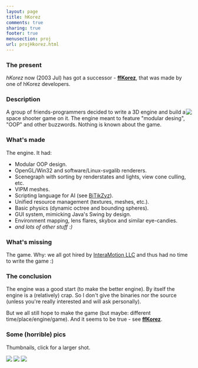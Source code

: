 ```yaml
---
layout: page
title: hKorez
comments: true
sharing: true
footer: true
menusection: proj
url: projHkorez.html
---
```


<H3>The present</H3>
<p>
<em>hKorez</em> now (2003 Jul) has got a successor - <A href="http://www.nesnausk.org/ffKorez"><strong>ffKorez</strong></A>,
that was made by one of hKorez developers.
</p>

<H3 clear="all">Description</H3>

<P>
<div style="float: right"><A href="http://www.nesnausk.org/ffKorez"><img src="img/tn/ffKorez.jpg"></A></div>
A group of friends-programmers decided to write a 3D engine and build a space
shooter game on it. The engine meant to feature "modular desing", "OOP" and
other buzzwords. Nothing is known about the game.
</P>

<H3>What's made</H3>

<P>
The engine. It had:
<UL>
<LI>Modular OOP design.
<LI>OpenGL/Win32 and software/Linux-svgalib renderers.
<LI>Scenegraph with sorting by renderstates and lights, view cone culling, etc.
<LI>VIPM meshes.
<LI>Scripting language for AI (see <A href="projBitikzyz.html">BiTikZyz</A>).
<LI>Unified resource management (textures, meshes, etc.).
<LI>Basic physics (dynamic octree and bounding spheres).
<LI>GUI system, mimicking Java's Swing by design.
<LI>Environment mapping, lens flares, skybox and similar eye-candies.
<LI><em>and lots of other stuff :)</em>
</UL>
</P>

<H3>What's missing</H3>
<P>
The game. Why: we all got hired by <A href="http://www.interamotion.com">
InteraMotion LLC</A> and thus had no time to write the game :)
</P>


<H3>The conclusion</H3>
<P>
The engine was a good start (to make the better engine). By itself the engine
is a (relatively) crap. So I don't give the binaries nor the source (unless
you're really interested and will ask personally).
</P>
<P>
But we all still hope to make the game (but maybe: different time/place/engine/game).
And it seems to be true - see <A href="http://www.nesnausk.org/ffKorez"><strong>ffKorez</strong></A>.
</P>

<H3>Some (horrible) pics</H3>
<P>
Thumbnails, click for a larger shot.
</P>
<A href="img/hkorez1.jpg"><IMG src="img/tn/hkorez1.jpg"></A>
<A href="img/hkorez2.jpg"><IMG src="img/tn/hkorez2.jpg"></A>
<A href="img/hkorez3.jpg"><IMG src="img/tn/hkorez3.jpg"></A>
